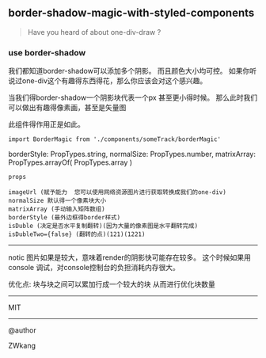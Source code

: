 ## border-shadow-magic-with-styled-components
> Have you heard of about one-div-draw ?

### use border-shadow

我们都知道border-shadow可以添加多个阴影。
而且颜色大小均可控。
如果你听说过one-div这个有趣得东西得花，那么你应该会对这个感兴趣。

当我们得border-shadow一个阴影块代表一个px 甚至更小得时候。
那么此时我们可以做出有趣得像素画，甚至是矢量图


此组件得作用正是如此。
```
import BorderMagic from './components/someTrack/borderMagic'
```



  borderStyle: PropTypes.string,
  normalSize: PropTypes.number,
  matrixArray: PropTypes.arrayOf(
    PropTypes.array
  )


```
props

imageUrl (赋予能力  您可以使用网络资源图片进行获取转换成我们的one-div)
normalSize 默认得一个像素块大小
matrixArray (手动输入矩阵数组)
borderStyle (最外边框得border样式)
isDuble (决定是否水平复制翻转)(因为大量的像素图是水平翻转完成)
isDubleTwo={false} (翻转的点)(121)(1221)
```

---
notic
图片如果是较大，意味着render的阴影快可能存在较多。
这个时候如果用console 调试，对console控制台的负担消耗内存很大。

优化点:
块与块之间可以累加行成一个较大的块 从而进行优化块数量

---

MIT

---
@author

ZWkang